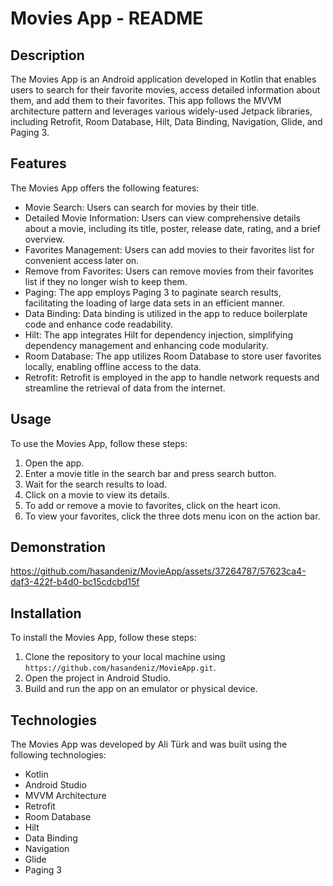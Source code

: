 # Movies App - README

## Description

The Movies App is an Android application developed in Kotlin that enables users to search for their favorite movies, access detailed information about them, and add them to their favorites. This app follows the MVVM architecture pattern and leverages various widely-used Jetpack libraries, including Retrofit, Room Database, Hilt, Data Binding, Navigation, Glide, and Paging 3.

## Features

The Movies App offers the following features:

- Movie Search: Users can search for movies by their title.
- Detailed Movie Information: Users can view comprehensive details about a movie, including its title, poster, release date, rating, and a brief overview.
- Favorites Management: Users can add movies to their favorites list for convenient access later on.
- Remove from Favorites: Users can remove movies from their favorites list if they no longer wish to keep them.
- Paging: The app employs Paging 3 to paginate search results, facilitating the loading of large data sets in an efficient manner.
- Data Binding: Data binding is utilized in the app to reduce boilerplate code and enhance code readability.
- Hilt: The app integrates Hilt for dependency injection, simplifying dependency management and enhancing code modularity.
- Room Database: The app utilizes Room Database to store user favorites locally, enabling offline access to the data.
- Retrofit: Retrofit is employed in the app to handle network requests and streamline the retrieval of data from the internet.

## Usage

To use the Movies App, follow these steps:

1. Open the app.
2. Enter a movie title in the search bar and press search button.
3. Wait for the search results to load.
4. Click on a movie to view its details.
5. To add or remove a movie to favorites, click on the heart icon.
6. To view your favorites, click the three dots menu icon on the action bar.


## Demonstration


https://github.com/hasandeniz/MovieApp/assets/37264787/57623ca4-daf3-422f-b4d0-bc15cdcbd15f





## Installation

To install the Movies App, follow these steps:

1. Clone the repository to your local machine using `https://github.com/hasandeniz/MovieApp.git`.
2. Open the project in Android Studio.
3. Build and run the app on an emulator or physical device.

## Technologies

The Movies App was developed by Ali Türk and was built using the following technologies:

- Kotlin
- Android Studio
- MVVM Architecture
- Retrofit
- Room Database
- Hilt
- Data Binding
- Navigation
- Glide
- Paging 3
